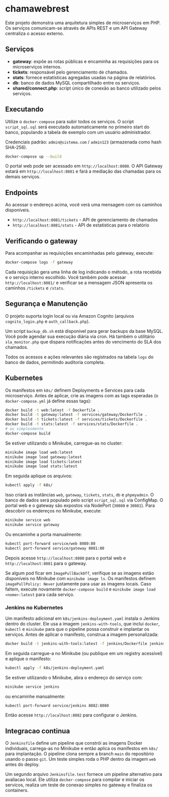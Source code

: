 # chamawebrest

Este projeto demonstra uma arquitetura simples de microserviços em PHP. Os serviços comunicam-se através de APIs REST e um API Gateway centraliza o acesso externo.

## Serviços

- **gateway**: expõe as rotas públicas e encaminha as requisições para os microserviços internos.
- **tickets**: responsável pelo gerenciamento de chamados.
- **stats**: fornece estatísticas agregadas usadas na página de relatórios.
- **db**: banco de dados MySQL compartilhado entre os serviços.
- **shared/connect.php**: script único de conexão ao banco utilizado pelos serviços.

## Executando

Utilize o `docker-compose` para subir todos os serviços. O script `script_sql.sql` 
será executado automaticamente no primeiro start do banco, populando a tabela de
exemplo com um usuário administrador.

Credenciais padrão: `admin@sistema.com` / `admin123` (armazenada como hash SHA-256).

```bash
docker-compose up --build
```

O portal web pode ser acessado em `http://localhost:8080`.
O API Gateway estará em `http://localhost:8081` e fará a mediação das chamadas para os demais serviços.

## Endpoints

Ao acessar o endereço acima, você verá uma mensagem com os caminhos disponíveis.

- `http://localhost:8081/tickets` - API de gerenciamento de chamados
 - `http://localhost:8081/stats` - API de estatísticas para o relatório

## Verificando o gateway

Para acompanhar as requisições encaminhadas pelo gateway, execute:

```bash
docker-compose logs -f gateway
```

Cada requisição gera uma linha de log indicando o método, a rota recebida e o serviço interno escolhido. Você também pode acessar `http://localhost:8081/` e verificar se a mensagem JSON apresenta os caminhos `/tickets` e `/stats`.

## Segurança e Manutenção

O projeto suporta login local ou via Amazon Cognito (arquivos `cognito_login.php` e `auth_callback.php`).

Um script `backup_db.sh` está disponível para gerar backups da base MySQL. Você pode agendar sua execução diária via cron. Há também o utilitário `sla_monitor.php` que dispara notificações antes do vencimento do SLA dos chamados.

Todos os acessos e ações relevantes são registrados na tabela `logs` do banco de dados, permitindo auditoria completa.


## Kubernetes

Os manifestos em `k8s/` definem Deployments e Services para cada microserviço.
Antes de aplicar, crie as imagens com as tags esperadas (o `docker-compose.yml` já define essas tags):

```bash
docker build -t web:latest -f Dockerfile .
docker build -t gateway:latest -f services/gateway/Dockerfile .
docker build -t tickets:latest -f services/tickets/Dockerfile .
docker build -t stats:latest -f services/stats/Dockerfile .
# ou simplesmente
docker-compose build
```

Se estiver utilizando o Minikube, carregue-as no cluster:

```bash
minikube image load web:latest
minikube image load gateway:latest
minikube image load tickets:latest
minikube image load stats:latest
```

Em seguida aplique os arquivos:

```bash
kubectl apply -f k8s/
```

Isso criará as instâncias `web`, `gateway`, `tickets`, `stats`, `db` e `phpmyadmin`. O banco de dados será populado pelo script `script_sql.sql` via ConfigMap.
O portal web e o gateway são expostos via NodePort (`30080` e `30081`). Para descobrir os endereços no Minikube, execute:

```bash
minikube service web
minikube service gateway
```

Ou encaminhe a porta manualmente:

```bash
kubectl port-forward service/web 8080:80
kubectl port-forward service/gateway 8081:80
```
Depois acesse `http://localhost:8080` para o portal web e `http://localhost:8081` para o gateway.

Se algum pod ficar em `ImagePullBackOff`, verifique se as imagens estão disponíveis no Minikube com `minikube image ls`. Os manifestos definem `imagePullPolicy: Never` justamente para usar as imagens locais. Caso faltem, execute novamente `docker-compose build` e `minikube image load <nome>:latest` para cada serviço.

### Jenkins no Kubernetes

Um manifesto adicional em `k8s/jenkins-deployment.yaml` instala o Jenkins dentro do cluster. Ele usa a imagem `jenkins-with-tools`, que
inclui `docker`, `kubectl` e `minikube` para que o pipeline possa construir e implantar os serviços.
Antes de aplicar o manifesto, construa a imagem personalizada:

```bash
docker build -t jenkins-with-tools:latest -f jenkins/Dockerfile jenkins/
```

Em seguida carregue-a no Minikube (ou publique em um registry acessível) e aplique o manifesto:

```bash
kubectl apply -f k8s/jenkins-deployment.yaml
```

Se estiver utilizando o Minikube, abra o endereço do serviço com:

```bash
minikube service jenkins
```

ou encaminhe manualmente:

```bash
kubectl port-forward service/jenkins 8082:8080
```
Então acesse `http://localhost:8082` para configurar o Jenkins.

## Integracao continua

O `Jenkinsfile` define um pipeline que constrói as imagens Docker individuais, carrega-as no Minikube e então aplica os manifestos em `k8s/` para implantação. O pipeline clona sempre a branch `main` do repositório usando o passo `git`. Um teste simples roda o PHP dentro da imagem `web` antes do deploy.

Um segundo arquivo `Jenkinsfile.test` fornece um pipeline alternativo para avaliacao local. Ele utiliza `docker-compose` para compilar e iniciar os servicos, realiza um teste de conexao simples no gateway e finaliza os containers.

